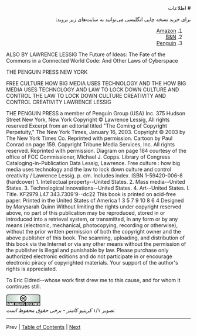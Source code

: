 <div dir="rtl">
# اطلاعات

برای خرید نسخه چاپی انگلیسی می‌توانید به سایت‌های زیر بروید:

1. [Amazon](http://www.amazon.com/)
2. [B&N](http://www.barnesandnoble.com/)
3. [Penguin](http://www.penguin.com/)
</div>
ALSO BY LAWRENCE LESSIG The Future of Ideas: The Fate of the Commons in a Connected World Code: And Other Laws of Cyberspace

THE PENGUIN PRESS NEW YORK

FREE CULTURE HOW BIG MEDIA USES TECHNOLOGY AND THE HOW BIG MEDIA USES TECHNOLOGY AND LAW TO LOCK DOWN CULTURE AND CONTROL THE LAW TO LOCK DOWN CULTURE CREATIVITY AND CONTROL CREATIVITY LAWRENCE LESSIG

THE PENGUIN PRESS a member of Penguin Group (USA) Inc. 375 Hudson Street New York, New York Copyright © Lawrence Lessig, All rights reserved Excerpt from an editorial titled "The Coming of Copyright Perpetuity," The New York Times, January 16, 2003\. Copyright © 2003 by The New York Times Co. Reprinted with permission. Cartoon by Paul Conrad on page 159\. Copyright Tribune Media Services, Inc. All rights reserved. Reprinted with permission. Diagram on page 164 courtesy of the office of FCC Commissioner, Michael J. Copps. Library of Congress Cataloging-in-Publication Data Lessig, Lawrence. Free culture : how big media uses technology and the law to lock down culture and control creativity / Lawrence Lessig. p. cm. Includes index. ISBN 1-59420-006-8 (hardcover) 1\. Intellectual property--United States. 2\. Mass media--United States. 3\. Technological innovations--United States. 4\. Art--United States. I. Title. KF2979.L47 343.7309'9--dc22 This book is printed on acid-free paper. Printed in the United States of America 1 3 5 7 9 10 8 6 4 Designed by Marysarah Quinn Without limiting the rights under copyright reserved above, no part of this publication may be reproduced, stored in or introduced into a retrieval system, or transmitted, in any form or by any means (electronic, mechanical, photocopying, recording or otherwise), without the prior written permission of both the copyright owner and the above publisher of this book. The scanning, uploading, and distribution of this book via the Internet or via any other means without the permission of the publisher is illegal and punishable by law. Please purchase only authorized electronic editions and do not participate in or encourage electronic piracy of copyrighted materials. Your support of the author's rights is appreciated.

To Eric Eldred--whose work first drew me to this cause, and for whom it continues still.

![](../assets/webcc.gif)  
تصویر ۱/۱ _کریتیو کامنز - برخی حقوق محفوظ است_

--------------------------------------------------------------------------------

Prev | [Table of Contents](./00-toc.md) | [Next](./02-preface.md)
